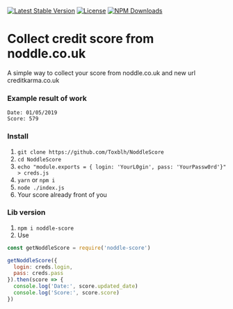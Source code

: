 
[![Latest Stable Version](https://img.shields.io/npm/v/noddle-score.svg)](https://www.npmjs.com/package/noddle-score)
[![License](https://img.shields.io/npm/l/noddle-score.svg)](https://www.npmjs.com/package/noddle-score)
[![NPM Downloads](https://img.shields.io/npm/dt/noddle-score.svg)](https://www.npmjs.com/package/noddle-score)

# Collect credit score from noddle.co.uk
A simple way to collect your score from noddle.co.uk and new url creditkarma.co.uk

### Example result of work
```
Date: 01/05/2019
Score: 579
```

### Install
1. `git clone https://github.com/Toxblh/NoddleScore`
2. `cd NoddleScore`
3. `echo "module.exports = { login: 'YourL0gin', pass: 'YourPassw0rd'}" > creds.js`
4. `yarn` or `npm i`
5. `node ./index.js`
6. Your score already front of you


### Lib version
1. `npm i noddle-score`
2. Use
```js
const getNoddleScore = require('noddle-score')

getNoddleScore({
  login: creds.login,
  pass: creds.pass
}).then(score => {
  console.log('Date:', score.updated_date)
  console.log('Score:', score.score)
})
```
